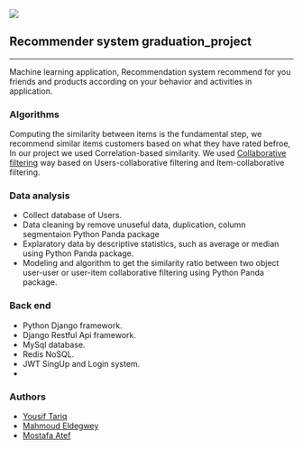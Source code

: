 ![](logo.png)
## Recommender system graduation_project

* * *

Machine learning application, Recommendation system recommend for you friends and products according on your behavior and activities in application.

### Algorithms
Computing the similarity between items is the fundamental step, we recommend similar items customers based on what they have rated befroe, In our project we used Correlation-based similarity. We used [Collaborative filtering](https://en.wikipedia.org/wiki/Collaborative_search_engine) way based on Users-collaborative filtering and Item-collaborative filtering.

### Data analysis
* Collect database of Users.
* Data cleaning by remove unuseful data, duplication, column segmentaion Python Panda package
* Explaratory data by descriptive statistics, such as average or median using Python Panda package.
* Modeling and algorithm to get the similarity ratio between two object user-user or user-item collaborative filtering using Python Panda package.

### Back end
* Python Django framework.
* Django Restful Api framework.
* MySql database.
* Redis NoSQL.
* JWT SingUp and Login system.
* 

### Authors
* [Yousif Tariq](https://github.com/YousifShafee)
* [Mahmoud Eldegwey](https://github.com/mahmoudeldegwey)
* [Mostafa Atef](https://github.com/MostafaAtefsaber)
